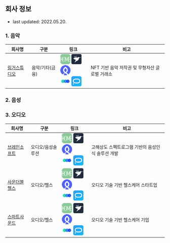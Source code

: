 ## 회사 정보

- last updated: 2022.05.20.



### 1. 음악

| 회사명       | 구분            | 링크                                                         | 비고                                           |
| ------------ | --------------- | ------------------------------------------------------------ | ---------------------------------------------- |
| [링거스튜디오](./music/LingerStudio.md) | 음악/기타(금융) | [![홈페이지](../.ico/home-32x32.png)](https://www.lingerstudio.com/) [![프로그래머스](../.ico/programmers-32x32.png)](https://programmers.co.kr/companies/7837) [![로켓펀치](../.ico/rocketpunch-32x32.png)](https://www.rocketpunch.com/companies/lingerstudiocorp) <br/>[![원티드](../.ico/wanted-32x32.png)](https://www.wanted.co.kr/company/23508) [![잡코리아](../.ico/jobkorea-32x32.png)](https://www.jobkorea.co.kr/Recruit/GI_Read/38482663) | NFT 기반 음악 저작권 및 무형자산 글로벌 거래소 |



### 2. 음성



### 3. 오디오

| 회사명                                     | 구분        | 링크                                                         | 비고                               |
| ------------------------------------------ | ----------- | ------------------------------------------------------------ | ---------------------------------- |
| [브레인소프트](./audio/Brainsoft.md)       | 오디오/음성솔루션 | [![홈페이지](../.ico/home-32x32.png)](https://brainsoft.ai/) [![프로그래머스](../.ico/programmers-32x32.png)](#) [![로켓펀치](../.ico/rocketpunch-32x32.png)](#) <br/>[![원티드](../.ico/wanted-32x32.png)](#) [![잡코리아](../.ico/jobkorea-32x32.png)](https://www.jobkorea.co.kr/Recruit/Co_Read/C/brainsoftinc/Company_name/브레인소프트) | 고해상도 스펙트로그램 기반의 음성인식 솔루션 개발 |
| [사운더블헬스](./audio/SoundableHealth.md) | 오디오/헬스 | [![홈페이지](../.ico/home-32x32.png)](https://www.soundable.health/) [![프로그래머스](../.ico/programmers-32x32.png)](#) [![로켓펀치](../.ico/rocketpunch-32x32.png)](https://www.rocketpunch.com/companies/soundable-health-inc) <br/>[![원티드](../.ico/wanted-32x32.png)](https://www.wanted.co.kr/company/5189) [![잡코리아](../.ico/jobkorea-32x32.png)](#) | 오디오 기술 기반 헬스케어 스타트업 |
| [스마트사운드](./audio/SmartSound.md) | 오디오/헬스     | [![홈페이지](../.ico/home-32x32.png)](http://www.ismartsound.com/ko/) [![프로그래머스](../.ico/programmers-32x32.png)](#) [![로켓펀치](../.ico/rocketpunch-32x32.png)](https://www.rocketpunch.com/companies/smartsound) <br/>[![원티드](../.ico/wanted-32x32.png)](#) [![잡코리아](../.ico/jobkorea-32x32.png)](https://www.jobkorea.co.kr/company/44611925) | 오디오 기술 기반 헬스케어 기업                 |

